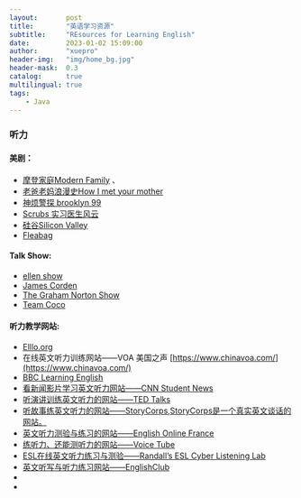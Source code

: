 ```yaml
---
layout:       post
title:        "英语学习资源"
subtitle:     "REsources for Learning English"
date:         2023-01-02 15:09:00
author:       "xuepro"
header-img:   "img/home_bg.jpg"
header-mask:  0.3
catalog:      true
multilingual: true
tags:
    - Java
---
```


### 听力

 #### 美剧： 
  - [摩登家庭Modern Family](https://www.youtube.com/watch?v=QFMHbHLNq2k&list=PLOedawwdgicQtabt9NnhQslDNf9CmDd0c) 、
  -  [老爸老妈浪漫史How I met your mother](https://www.youtube.com/watch?v=Y3biG3KR-Mw&list=PLro1hsqbtN3Fmy6XVZxo1obzgfZHvR644)
  -  [神烦警探 brooklyn 99 ](https://www.youtube.com/watch?v=NHQKH-nc8JY&list=PLZxwmkqXDTd6Q9mXi87bHg6U59yaFxhRQ)
  -  [Scrubs 实习医生风云](https://www.youtube.com/watch?v=RzcisJfJyhI&list=PLmJhSy5LLu-vQ-8xraB0Wl2v1s2ZMzf2W)
  -  [硅谷Silicon Valley](https://www.youtube.com/watch?v=sVpsZxR89Mg&list=PLO79iP69FaZPPPXP5KTqrJMKdG9rSX1Gl)
  -  [Fleabag](https://www.youtube.com/watch?v=s41zbDWBPnA&list=PLcYtigJ00oI2I8jFdHC3_19Y8FmWv-LXl)
 
 #### Talk Show: 
  - [ellen show](https://www.youtube.com/@TheEllenShow)
  - [ James Corden](https://www.youtube.com/@TheLateLateShow)
  - [The Graham Norton Show](https://www.youtube.com/@OfficialGrahamNorton)
  - [Team Coco](https://www.youtube.com/@TeamCoco)
 
 #### 听力教学网站: 
 - [Elllo.org](https://Elllo.org)
 - 在线英文听力训练网站——VOA 美国之声 [https://www.chinavoa.com/](https://www.chinavoa.com/)
 - [BBC Learning English](http://www.bbc.com/)
 - [看新闻影片学习英文听力网站——CNN Student News](http://edition.cnn.com/cnn10)
 - [听演讲训练英文听力的网站——TED Talks](https://www.ted.com/talks)
 - [听故事练英文听力的网站——StoryCorps,StoryCorps是一个真实英文谈话的网站。](https://storycorps.org/)
 - [英文听力测验与练习的网站——English Online France](http://www.scoop.it/t/english-listening-1)
 - [练听力、还能测听力的网站——Voice Tube](https://www.voicetube.com/?ref=tw_header)
 - [ESL在线英文听力练习与测验——Randall’s ESL Cyber Listening Lab](http://www.esl-lab.com/)
 - [英文听写与听力练习网站——EnglishClub](https://www.englishclub.com/)
 - 
 - 
 
 
